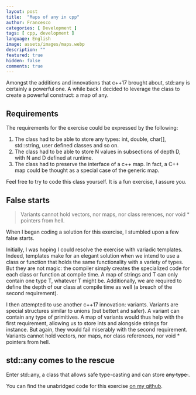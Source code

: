 ```yaml
---
layout: post
title:  "Maps of any in cpp"
author: Francesco
categories: [ Development ]
tags: [ cpp, development ]
language: English
image: assets/images/maps.webp
description: ""
featured: true
hidden: false
comments: true
---
```


Amongst the additions and innovations that c++17 brought about, std::any is certainly a powerful one.
A while back I decided to leverage the class to create a powerful construct: a map of any.


## Requirements

The requirements for the exercise could be expressed by the following:

1. The class had to be able to store any types: int, double, char[], std::string, user defined classes and so on.
2. The class had to be able to store N values in subsections of depth D, with N and D defined at runtime.
3. The class had to preserve the interface of a c++ map. In fact, a C++ map could be thought as a special case of the generic map.

Feel free to try to code this class yourself. It is a fun exercise, I assure you.

## False starts

> Variants cannot hold vectors, nor maps, nor class rerences, nor void * pointers from hell.

When I began coding a solution for this exercise, I stumbled upon a few false starts.

Initially, I was hoping I could resolve the exercise with variadic templates. Indeed, templates make for an elegant solution when we intend to use a class or function that holds the same functionality with a variety of types. But they are not magic: the compiler simply creates the specialized code for each class or function at compile time. A map of strings and T can only contain one type T, whatever T might be.
Additionally, we are required to define the depth of our class at compile time as well (a breach of the second requirement).

I then attempted to use another c++17 innovation: variants. Variants are special structures similar to unions (but bettert and safer). A variant can contain any type of primitives. A map of variants would thus help with the first requirement, allowing us to store ints and alongside strings for instance. But again, they would fail miserably with the second requirement. Variants cannot hold vectors, nor maps, nor class references, nor void * pointers from hell.


## std::any comes to the rescue

Enter std::any, a class that allows safe type-casting and can store <s> any type </s>.
 



You can find the unabridged code for this exercise [on my github](https://github.com/FMA350/code_examples/blob/master/map_of_any/map_of_any.cpp).
